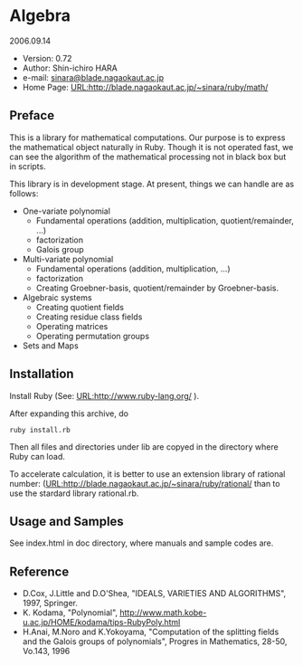 
# Algebra

2006.09.14
   
*  Version: 0.72
*  Author: Shin-ichiro HARA
*  e-mail: sinara@blade.nagaokaut.ac.jp
*  Home Page: <URL:http://blade.nagaokaut.ac.jp/~sinara/ruby/math/>

## Preface

This is a library for mathematical computations. Our purpose is to express the
mathematical object naturally in Ruby. Though it is not operated fast, we can
see the algorithm of the mathematical processing not in black box but in
scripts.

This library is in development stage. At present, things we can handle are as
follows:
   
*  One-variate polynomial
   +  Fundamental operations (addition, multiplication, quotient/remainder,
        ...)
   +  factorization
   +  Galois group
* Multi-variate polynomial
   +  Fundamental operations (addition, multiplication, ...)
   +  factorization
   +  Creating Groebner-basis, quotient/remainder by Groebner-basis.
*  Algebraic systems
   +  Creating quotient fields
   +  Creating residue class fields
   +  Operating matrices
   +  Operating permutation groups
*  Sets and Maps

## Installation

Install Ruby (See: <URL:http://www.ruby-lang.org/> ).

After expanding this archive, do
```
ruby install.rb
```

Then all files and directories under lib are copyed in the directory where Ruby
can load.

To accelerate calculation, it is better to use an extension library of rational
number: (<URL:http://blade.nagaokaut.ac.jp/~sinara/ruby/rational/> than to use
the stardard library rational.rb.

## Usage and Samples

See index.html in doc directory, where manuals and sample codes are.

## Reference

 *  D.Cox, J.Little and D.O'Shea, "IDEALS, VARIETIES AND ALGORITHMS", 1997,
    Springer.
 *  K. Kodama, "Polynomial", http://www.math.kobe-u.ac.jp/HOME/kodama/tips-RubyPoly.html
 *  H.Anai, M.Noro and K.Yokoyama, "Computation of the splitting fields and
    the Galois groups of polynomials", Progres in Mathematics, 28-50, Vo.143,
    1996

